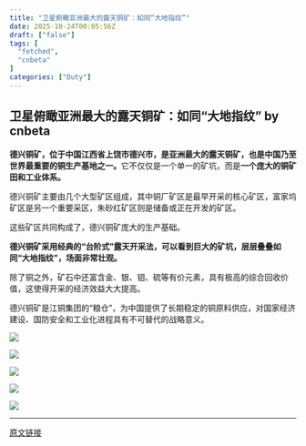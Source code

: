 ```yaml
---
title: "卫星俯瞰亚洲最大的露天铜矿：如同“大地指纹”"
date: 2025-10-24T00:05:56Z
draft: ["false"]
tags: [
  "fetched",
  "cnbeta"
]
categories: ["Duty"]
---
```

卫星俯瞰亚洲最大的露天铜矿：如同“大地指纹” by cnbeta
------
<div style="margin-top:10px" class="content" id="artibody"><p><strong>德兴铜矿，位于中国江西省上饶市德兴市，是亚洲最大的露天铜矿，也是中国乃至世界最重要的铜生产基地之一。</strong>它不仅仅是一个单一的矿坑，而是<strong>一个庞大的铜矿田和工业体系。</strong></p><div class="article-global"></div><p>德兴铜矿主要由几个大型矿区组成，其中铜厂矿区是最早开采的核心矿区，富家坞矿区是另一个重要采区，朱砂红矿区则是储备或正在开发的矿区。</p><p>这些矿区共同构成了，德兴铜矿庞大的生产基础。</p><p><strong>德兴铜矿采用经典的“台阶式”露天开采法，可以看到巨大的矿坑，层层叠叠如同“大地指纹”，场面非常壮观。</strong></p><p>除了铜之外，矿石中还富含金、银、钼、硫等有价元素，具有极高的综合回收价值，这使得开采的经济效益大大提高。</p><p>德兴铜矿是江铜集团的“粮仓”，为中国提供了长期稳定的铜原料供应，对国家经济建设、国防安全和工业化进程具有不可替代的战略意义。</p><p><a href="//img1.mydrivers.com/img/20251023/12b98250-025c-406f-bb14-4363da9efeff.jpg" target="_blank"><img src="https://static.cnbetacdn.com/article/2025/1023/433c4a3242cb4f6.jpg"></a></p><p><a href="//img1.mydrivers.com/img/20251023/f5e17baf-7a60-46bc-9564-d82b6f42ff7c.jpg" target="_blank"><img src="https://static.cnbetacdn.com/article/2025/1023/ee6b8888fbae254.jpg"></a></p><p><a href="//img1.mydrivers.com/img/20251023/21fe5188-1b62-44b7-bf79-ea63557aba18.jpg" target="_blank"><img src="https://static.cnbetacdn.com/article/2025/1023/01f0e0c238fe91c.jpg"></a></p><p><a href="//img1.mydrivers.com/img/20251023/8620ede5-c36f-4779-a1b5-d2639fd3d829.jpg" target="_blank"><img src="https://static.cnbetacdn.com/article/2025/1023/0021c262b11e8ce.jpg"></a></p><p><a href="//img1.mydrivers.com/img/20251023/cdd91b29-5277-438a-9099-5fdc86f702b5.jpg" target="_blank"><img src="https://static.cnbetacdn.com/article/2025/1023/ccf8b891ac0dbe2.jpg"></a></p></div>  
<hr>
<a href="https://m.cnbeta.com.tw/wap/view/1532432.htm",target="_blank" rel="noopener noreferrer">原文链接</a>
